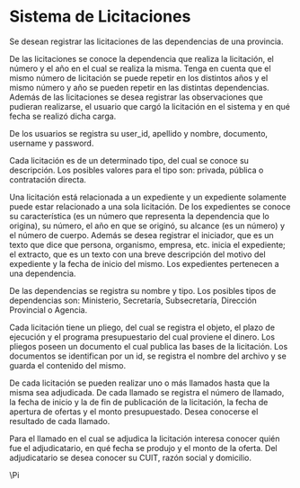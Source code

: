 # Sistema de Licitaciones

Se desean registrar las licitaciones de las dependencias de una
provincia.

De las licitaciones se conoce la dependencia que realiza la
licitación, el número y el año en el cual se realiza la misma. Tenga
en cuenta que el mismo número de licitación se puede repetir en los
distintos años y el mismo número y año se pueden repetir en las
distintas dependencias. Además de las licitaciones se desea registrar
las observaciones que pudieran realizarse, el usuario que cargó la
licitación en el sistema y en qué fecha se realizó dicha carga.

De los usuarios se registra su user_id, apellido y nombre, documento,
username y password.

Cada licitación es de un determinado tipo, del cual se conoce su
descripción. Los posibles valores para el tipo son: privada, pública o
contratación directa.

Una licitación está relacionada a un expediente y un expediente
solamente puede estar relacionado a una sola licitación. De los
expedientes se conoce su característica (es un número que representa
la dependencia que lo origina), su número, el año en que se originó,
su alcance (es un número) y el número de cuerpo. Además se desea
registrar el iniciador, que es un texto que dice que persona,
organismo, empresa, etc. inicia el expediente; el extracto, que es un
texto con una breve descripción del motivo del expediente y la fecha
de inicio del mismo. Los expedientes pertenecen a una dependencia.

De las dependencias se registra su nombre y tipo. Los posibles tipos
de dependencias son: Ministerio, Secretaría, Subsecretaría, Dirección
Provincial o Agencia.

Cada licitación tiene un pliego, del cual se registra el objeto, el
plazo de ejecución y el programa presupuestario del cual proviene el
dinero. Los pliegos poseen un documento el cual publica las bases de
la licitación. Los documentos se identifican por un id, se registra el
nombre del archivo y se guarda el contenido del mismo.

De cada licitación se pueden realizar uno o más llamados hasta que la
misma sea adjudicada. De cada llamado se registra el número de
llamado, la fecha de inicio y la de fin de publicación de la
licitación, la fecha de apertura de ofertas y el monto
presupuestado. Desea conocerse el resultado de cada llamado.

Para el llamado en el cual se adjudica la licitación interesa conocer
quién fue el adjudicatario, en qué fecha se produjo y el monto de la
oferta. Del adjudicatario se desea conocer su CUIT, razón social y
domicilio.

\Pi
